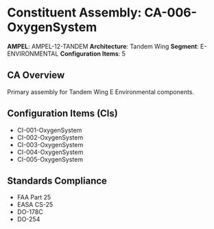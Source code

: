 # Constituent Assembly: CA-006-OxygenSystem

**AMPEL**: AMPEL-12-TANDEM
**Architecture**: Tandem Wing
**Segment**: E-ENVIRONMENTAL
**Configuration Items**: 5

## CA Overview
Primary assembly for Tandem Wing E Environmental components.

## Configuration Items (CIs)
- CI-001-OxygenSystem
- CI-002-OxygenSystem
- CI-003-OxygenSystem
- CI-004-OxygenSystem
- CI-005-OxygenSystem

## Standards Compliance
- FAA Part 25
- EASA CS-25
- DO-178C
- DO-254
